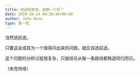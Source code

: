 ```yaml
---
title: 前途和男友，选哪一个好？
date: 2020-10-14 04:26:40+00:00
author: John Hexa
type: 第一性
---
```

当然选前途。

只要这会成其为一个值得问出来的问题，就应该选前途。

这个问题的分析过程很复杂，只是结论从每一条路线都殊途同归而已。

（未完待续）


